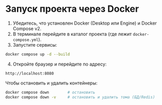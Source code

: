 # Запуск проекта через Docker

1. Убедитесь, что установлен Docker (Desktop или Engine) и Docker Compose v2.
2. В терминале перейдите в каталог проекта (где лежит `docker-compose.yml`).
3. Запустите сервисы:

```bash
docker compose up -d --build
```

4. Откройте браузер и перейдите по адресу:

```
http://localhost:8080
```

Чтобы остановить и удалить контейнеры:

```bash
docker compose down        # остановить
docker compose down -v     # остановить и удалить тома (БД/Redis)
```